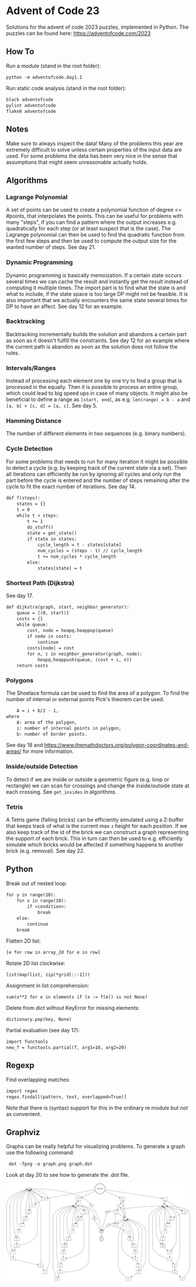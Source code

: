 # Advent of Code 23

Solutions for the advent of code 2023 puzzles, implemented in Python. The
puzzles can be found here: https://adventofcode.com/2023

## How To

Run a module (stand in the root folder):
```
python -m adventofcode.day1.1
```

Run static code analysis (stand in the root folder):
```
black adventofcode
pylint adventofcode
flake8 adventofcode

```

## Notes

Make sure to always inspect the data! Many of the problems this year are extremely difficult to
solve unless certain properties of the input data are used. For some problems the data has been
very nice in the sense that assumptions that might seem unreasonable actually holds.

## Algorithms

### Lagrange Polynomial

A set of points can be used to create a polynomial function of degree <= #points, that
interpolates the points. This can be useful for problems with many "steps", if you can find a
pattern where the output increases e.g. quadratically for each step (or at least suspect that is
the case). The Lagrange polynomial can then be used to find the quadratic function from the first
few steps and then be used to compute the output size for the wanted number of steps. See day 21.

### Dynamic Programming

Dynamic programming is basically memoization. If a certain state occurs several times we can cache
the result and instantly get the result instead of computing it multiple times. The import part is
to find what the state is and what to include, if the state space is too large DP might not be
feasible. It is also important that we actually encounters the same state several times for DP to
have an affect. See day 12 for an example.

### Backtracking

Backtracking incrementally builds the solution and abandons a certain part as soon as it doesn't
fulfill the constraints. See day 12 for an example where the current path is abandon as soon as the
solution does not follow the rules.

### Intervals/Ranges

Instead of processing each element one by one try to find a group that is processed in the equally.
Then it is possible to process an entire group, which could lead to big speed ups in case of many
objects. It might also be beneficial to define a range as `[start, end[`, as e.g.
`len(range) = b - a` and `[a, b[ + [c, d[ = [a, c[`. See day 5.

### Hamming Distance

The number of different elements in two sequences (e.g. binary numbers).

### Cycle Detection

For some problems that needs to run for many iteration it might be possible to detect a cycle
(e.g. by keeping track of the current state via a set). Then all iterations can efficiently be run
by ignoring all cycles and only run the part before the cycle is entered and the number of steps
remaining after the cycle to fit the exact number of iterations. See day 14.

```
def f(steps):
    states = {}
    t = 0
    while t < steps:
        t += 1
        do_stuff()
        state = get_state()
        if state in states:
            cycle_length = t - states[state]
            num_cycles = (steps - t) // cycle_length
            t += num_cycles * cycle_length
        else:
            states[state] = t
```

### Shortest Path (Dijkstra)

See day 17.

```
def dijkstra(graph, start, neighbor_generator):
    queue = [(0, start)]
    costs = {}
    while queue:
        cost, node = heapq.heappop(queue)
        if node in costs:
            continue
        costs[node] = cost
        for n, c in neighbor_generator(graph, node):
            heapq.heappush(queue, (cost + c, n))
    return costs
```

### Polygons

The Shoelace formula can be used to find the area of a polygon. To find the number of internal or
external points Pick's theorem can be used.
```
    A = i + b/2 - 1,
where
    A: area of the polygon,
    i: number of internal points in polygon,
    b: number of border points.
```
See day 18 and https://www.themathdoctors.org/polygon-coordinates-and-areas/ for more information.

### Inside/outside Detection

To detect if we are inside or outside a geometric figure (e.g. loop or rectangle) we can scan for
crossings and change the inside/outside state at each crossing. See `get_insides` in algorithms.

### Tetris

A Tetris game (falling bricks) can be efficiently simulated using a Z-buffer that keeps track of
what is the current max `z` height for each position. If we also keep track of the id of the brick
we can construct a graph representing the support of each brick. This in turn can then be used to
e.g. efficiently simulate which bricks would be affected if something happens to another brick
(e.g. removal). See day 22.

## Python

Break out of nested loop:

```
for y in range(10):
    for x in range(10):
        if <condition>:
            break
    else:
        continue
    break
```

Flatten 2D list:
```
[e for row in array_2d for e in row]
```

Rotate 2D list clockwise:
```
list(map(list, zip(*grid[::-1]))
```

Assignment in list comprehension:
```
sum(x**2 for e in elements if (x := f(e)) is not None)
```

Delete from dict without KeyError for missing elements:
```
dictionary.pop(key, None)
```

Partial evaluation (see day 17):
```
import functools
new_f = functools.partial(f, arg1=10, arg2=20)
```

## Regexp

Find overlapping matches:
```
import regex
regex.findall(pattern, text, overlapped=True)]
```
Note that there is (syntax) support for this in the ordinary re module but not as convenient.


## Graphviz

Graphs can be really helpful for visualizing problems. To generate a graph use the following command:

```
 dot -Tpng -o graph.png graph.dot
```
Look at day 20 to see how to generate the .dot file.

<img src="adventofcode/day20/graph.png"/>
